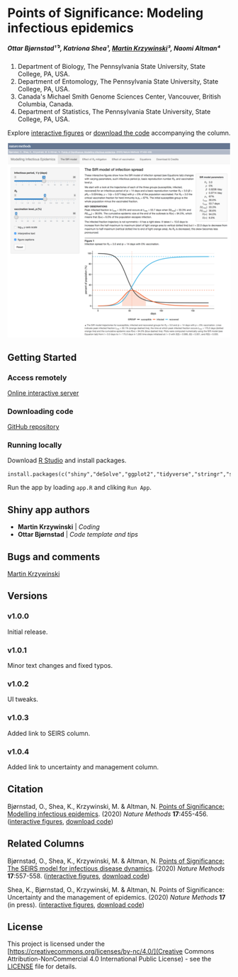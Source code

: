 # Points of Significance: Modeling infectious epidemics

##### Ottar Bjørnstad¹𝄒², Katriona Shea¹, [Martin Krzywinski](mailto:martink@bcgsc.ca)³, Naomi Altman⁴

1. Department of Biology, The Pennsylvania State University, State College, PA, USA.
2. Department of Entomology, The Pennsylvania State University, State College, PA, USA.
3. Canada's Michael Smith Genome Sciences Center, Vancouver, British Columbia, Canada.
4. Department of Statistics, The Pennsylvania State University, State College, PA, USA.

Explore [interactive figures](https://shiny.bcgsc.ca/posepi1/) or [download the code](https://martinkrz.github.io/posepi1/) accompanying the column.

![Points of Significance: Modeling infectious epidemics](https://raw.githubusercontent.com/martinkrz/posepi1/master/www/img/screenshot.png)

## Getting Started

### Access remotely

[Online interactive server](https://shiny.bcgsc.ca/posepi1/)

### Downloading code

[GitHub repository](https://martinkrz.github.io/posepi1/)

### Running locally

Download [R Studio](http://rstudio.com) and install packages.

```
install.packages(c("shiny","deSolve","ggplot2","tidyverse","stringr","shinyjs","shinyWidgets"))
```

Run the app by loading `app.R` and cliking `Run App`.

## Shiny app authors

* **Martin Krzywinski** | *Coding*
* **Ottar Bjørnstad** | *Code template and tips*

## Bugs and comments

[Martin Krzywinski](mailto:martink@bcgsc.ca)

## Versions

### v1.0.0

Initial release.

### v1.0.1

Minor text changes and fixed typos.

### v1.0.2

UI tweaks.

### v1.0.3

Added link to SEIRS column.

### v1.0.4

Added link to uncertainty and management column.

## Citation

Bjørnstad, O., Shea, K., Krzywinski, M. & Altman, N. [Points of Significance: Modelling infectious epidemics](https://www.nature.com/articles/s41592-020-0822-z). (2020) *Nature Methods* **17**:455-456. ([interactive figures](http://shiny.bcgsc.ca/posepi1), [download code](https://martinkrz.github.io/posepi1/))

## Related Columns

Bjørnstad, O., Shea, K., Krzywinski, M. & Altman, N. [Points of Significance: The SEIRS model for infectious disease dynamics](http://www.nature.com/articles/s41592-020-0856-2). (2020) *Nature Methods* **17**:557-558. ([interactive figures](http://shiny.bcgsc.ca/posepi2), [download code](https://martinkrz.github.io/posepi2/))

Shea, K., Bjørnstad, O., Krzywinski, M. & Altman, N. Points of Significance: Uncertainty and the management of epidemics. (2020) *Nature Methods* **17** (in press). ([interactive figures](http://shiny.bcgsc.ca/posepi3), [download code](https://martinkrz.github.io/posepi3))

## License

This project is licensed under the [https://creativecommons.org/licenses/by-nc/4.0/](Creative Commons Attribution-NonCommercial 4.0 International Public License) - see the [LICENSE](LICENSE) file for details.
